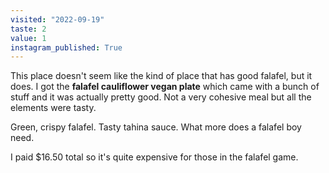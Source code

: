```yaml
---
visited: "2022-09-19"
taste: 2
value: 1
instagram_published: True
---
```


This place doesn't seem like the kind of place that has good falafel, but it does. I got the **falafel cauliflower vegan plate** which came with a bunch of stuff and it was actually pretty good. Not a very cohesive meal but all the elements were tasty.

Green, crispy falafel. Tasty tahina sauce. What more does a falafel boy need.

I paid $16.50 total so it's quite expensive for those in the falafel game.
